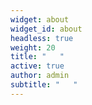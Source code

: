 ```yaml
---
widget: about
widget_id: about
headless: true
weight: 20
title: "   "
active: true
author: admin
subtitle: "   "
---
```

